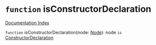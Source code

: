 # `function` isConstructorDeclaration

[Documentation Index](../README.md)

`function` isConstructorDeclaration(node: [Node](../interface.Node/README.md)): node `is` [ConstructorDeclaration](../interface.ConstructorDeclaration/README.md)

